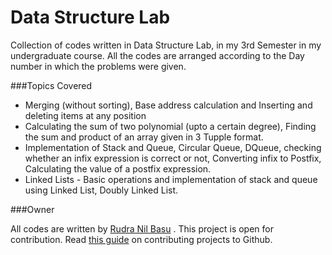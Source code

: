 # Data Structure Lab
Collection of codes written in Data Structure Lab, in my 3rd Semester in my undergraduate course.
All the codes are arranged according to the Day number in which the problems were given.

###Topics Covered
*  Merging (without sorting), Base address calculation and Inserting and deleting items at any position
*  Calculating the sum of two polynomial (upto a certain degree), Finding the sum and product of an array given in 3 Tupple format.
* Implementation of Stack and Queue, Circular Queue, DQueue, checking whether an infix expression is correct or not, Converting infix to Postfix, Calculating the value of a postfix expression.
* Linked Lists - Basic operations and implementation of stack and queue using Linked List, Doubly Linked List.
 
###Owner

All codes are written by [Rudra Nil Basu](https://github.com/RudraNilBasu) . This project is open for contribution. Read [this guide](https://guides.github.com/activities/contributing-to-open-source/)
on contributing projects to Github.

